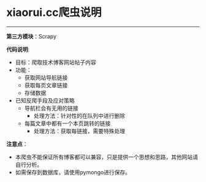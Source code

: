 # xiaorui.cc爬虫说明

---

**第三方模块**：Scrapy<br>

**代码说明**:

- 目标：爬取技术博客网站帖子内容
- 功能：
	- 获取网站导航链接
	- 获取每页文章链接
	- 存储数据
- 已知反爬手段及应对策略
	- 导航栏会有无用的链接
		- 处理方法：针对性的在队列中进行删除
	- 每篇文章中都有一个本页跳转的链接
	    - 处理方法：获取每链接，需要特殊处理


**注意点**：

- 本爬虫不能保证所有博客都可以兼容，只是提供一个思想和思路，其他网站请自行分析。
- 如需保存到数据库，请使用pymongo进行保存。
